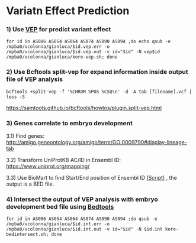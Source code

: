 # Variatn Effect Prediction

### 1) Use [VEP](kore-vep.sh) for predict variant effect 
```
for id in AS006 AS054 AS064 AS074 AS090 AS094 ;do echo qsub -e /mpba0/vcolonna/gianluca/$id.vep.err -o /mpba0/vcolonna/gianluca/$id.vep.out -v id="$id" -N vep$id /mpba0/vcolonna/gianluca/kore-vep.sh; done
```
### 2) Use Bcftools split-vep for expand information inside output file of VEP analysis
```
bcftools +split-vep -f '%CHROM %POS %CSQ\n' -d -A tab [filename].vcf | less -S
```
https://samtools.github.io/bcftools/howtos/plugin.split-vep.html

### 3) Genes correlate to embryo development 

3.1) Find genes: http://amigo.geneontology.org/amigo/term/GO:0009790#display-lineage-tab  

3.2) Transform UniProtKB AC/ID in Ensembl ID: https://www.uniprot.org/mapping/

3.3) Use BioMart to find Start/End position of Ensembl ID [(Script)](biomartScript/biomaRt.R) , the output is a BED file.


### 4) Intersect the output of VEP analysis with embryo development bed file using [Bedtools](kore-bedintersect.sh)

```
for id in AS006 AS054 AS064 AS074 AS090 AS094 ;do qsub -e /mpba0/vcolonna/gianluca/$id.int.err -o /mpba0/vcolonna/gianluca/$id.int.out -v id="$id" -N $id.int kore-bedintersect.sh; done
```
